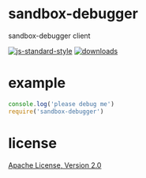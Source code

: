 # sandbox-debugger

sandbox-debugger client

[![js-standard-style](https://img.shields.io/badge/code_style-standard-brightgreen.svg)](https://github.com/feross/standard)
[![downloads](https://img.shields.io/npm/dm/sandbox-debugger.svg)](https://npmjs.org/package/sandbox-debugger)

# example

```javascript
console.log('please debug me')
require('sandbox-debugger')
```
# license

[Apache License, Version 2.0](LICENSE)
